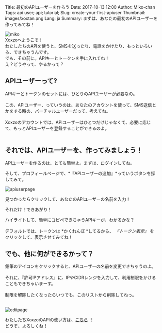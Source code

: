 Title: 最初のAPIユーザーを作ろう
Date: 2017-10-13 12:00
Author: Miko-chan
Tags: api user; api; tutorial;
Slug: create-your-first-apiuser
Thumbnail: images/xoxtan.png
Lang: ja
Summary: まずは、あなたの最初のAPIユーザーを作ってみてね！

![miko](/images/xoxtan.png) <br> 
Xoxzoへようこそ！ <br>
わたしたちのAPIを使うと、SMSを送ったり、電話をかけたり、もっといろいろ、できちゃうんです。 <br>
でも、その前に。APIキーとトークンを手に入れてね！ <br>
え？どうやって、やるかって？ <br>

## APIユーザーって?

APIキーとトークンのセットには、ひとりのAPIユーザーが必要なの。 <br> <br>
この、APIユーザー、っていうのは、あなたのアカウントを使って、SMS送信とかをする時の、バーチャルユーザーだって、考えてね。 <br> <br>
Xoxzoのアカウントでは、APIユーザーはひとつだけじゃなくて、必要に応じて、もっとAPIユーザーを登録することができるのよ。 <br> <br>

## それでは、APIユーザーを、作ってみましょう！

APIユーザーを作るのは、とても簡単よ。まずは、ログインしてね。 <br>

そして、プロフィールページで、*『APIユーザーの追加』*っていうボタンを探してみて。 <br>

![apiuserpage](/images/apiuser_page.png) <br>

見つかったらクリックして、あなたのAPIユーザーの名前を入力！

それだけ！できあがり！

ハイライトして、簡単にコピペできちゃうAPIキーが、わかるかな？ <br> <br>
デフォルトでは、トークンは *かくれんぼ *してるから、 *『トークン表示』* をクリックして、表示させてみてね！

## でも、他に何ができるかって？

鉛筆のアイコンをクリックすると、APIユーザーの名前を変更できちゃうのよ。 <br> <br>
それに、『許可IPアドレス』に、IPやCIDRレンジを入力して、利用制限をかけることもできちゃいまーす。 <br> <br>
制限を解除したくなったらいつでも、このリストから削除してねっ。 <br> <br>

![editpage](/images/edit_page.png)

わたしたちXoxzoのAPIの使い方は、[こちら](https://docs.xoxzo.com/ja/) ！ <br>
どうぞ、よろしくね！

